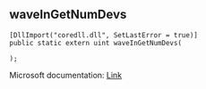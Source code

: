 ## waveInGetNumDevs

```
[DllImport("coredll.dll", SetLastError = true)]
public static extern uint waveInGetNumDevs(
   
);
```

Microsoft documentation: [Link](https://docs.microsoft.com/en-us/windows/win32/api/mmeapi/nf-mmeapi-waveingetnumdevs)
